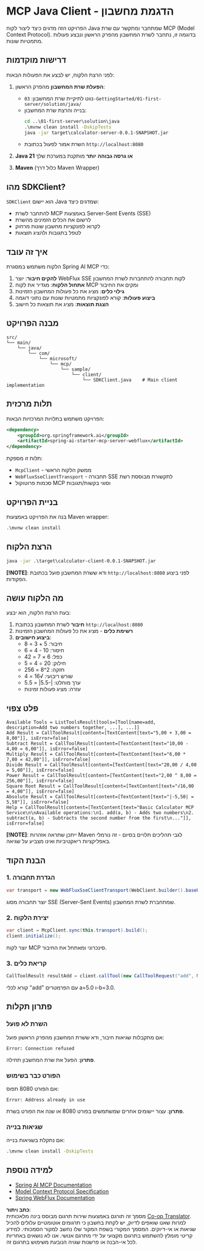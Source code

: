 <!--
CO_OP_TRANSLATOR_METADATA:
{
  "original_hash": "7074b9f4c8cd147c1c10f569d8508c82",
  "translation_date": "2025-07-13T18:35:49+00:00",
  "source_file": "03-GettingStarted/02-client/solution/java/README.md",
  "language_code": "he"
}
-->
# MCP Java Client - הדגמת מחשבון

הפרויקט הזה מדגים כיצד ליצור לקוח Java שמתחבר ומתקשר עם שרת MCP (Model Context Protocol). בדוגמה זו, נתחבר לשרת המחשבון מהפרק הראשון ונבצע פעולות מתמטיות שונות.

## דרישות מוקדמות

לפני הרצת הלקוח, יש לבצע את הפעולות הבאות:

1. **הפעלת שרת המחשבון** מהפרק הראשון:
   - נווט לתיקיית שרת המחשבון: `03-GettingStarted/01-first-server/solution/java/`
   - בנייה והרצת שרת המחשבון:
     ```cmd
     cd ..\01-first-server\solution\java
     .\mvnw clean install -DskipTests
     java -jar target\calculator-server-0.0.1-SNAPSHOT.jar
     ```
   - השרת אמור לפעול בכתובת `http://localhost:8080`

2. **Java 21 או גרסה גבוהה יותר** מותקנת במערכת שלך  
3. **Maven** (כלול דרך Maven Wrapper)

## מהו SDKClient?

`SDKClient` הוא יישום Java שמדגים כיצד:
- להתחבר לשרת MCP באמצעות Server-Sent Events (SSE)  
- לרשום את הכלים הזמינים מהשרת  
- לקרוא לפונקציות מחשבון שונות מרחוק  
- לטפל בתגובות ולהציג תוצאות

## איך זה עובד

הלקוח משתמש במסגרת Spring AI MCP כדי:

1. **להקים חיבור**: יוצר WebFlux SSE לקוח תחבורה להתחברות לשרת המחשבון  
2. **אתחול הלקוח**: מגדיר את לקוח MCP ומקים את החיבור  
3. **גילוי כלים**: מציג את כל פעולות המחשבון הזמינות  
4. **ביצוע פעולות**: קורא לפונקציות מתמטיות שונות עם נתוני דוגמה  
5. **הצגת תוצאות**: מציג את תוצאות כל חישוב

## מבנה הפרויקט

```
src/
└── main/
    └── java/
        └── com/
            └── microsoft/
                └── mcp/
                    └── sample/
                        └── client/
                            └── SDKClient.java    # Main client implementation
```

## תלות מרכזית

הפרויקט משתמש בתלויות המרכזיות הבאות:

```xml
<dependency>
    <groupId>org.springframework.ai</groupId>
    <artifactId>spring-ai-starter-mcp-server-webflux</artifactId>
</dependency>
```

תלות זו מספקת:
- `McpClient` - ממשק הלקוח הראשי  
- `WebFluxSseClientTransport` - תחבורה SSE לתקשורת מבוססת רשת  
- סכמות פרוטוקול MCP וסוגי בקשות/תגובות

## בניית הפרויקט

בנה את הפרויקט באמצעות Maven wrapper:

```cmd
.\mvnw clean install
```

## הרצת הלקוח

```cmd
java -jar .\target\calculator-client-0.0.1-SNAPSHOT.jar
```

**[!NOTE]**: ודא ששרת המחשבון פועל בכתובת `http://localhost:8080` לפני ביצוע הפקודות.

## מה הלקוח עושה

בעת הרצת הלקוח, הוא יבצע:

1. **חיבור** לשרת המחשבון בכתובת `http://localhost:8080`  
2. **רשימת כלים** - מציג את כל פעולות המחשבון הזמינות  
3. **ביצוע חישובים**:  
   - חיבור: 5 + 3 = 8  
   - חיסור: 10 - 4 = 6  
   - כפל: 6 × 7 = 42  
   - חילוק: 20 ÷ 4 = 5  
   - חזקה: 2^8 = 256  
   - שורש ריבועי: √16 = 4  
   - ערך מוחלט: |-5.5| = 5.5  
   - עזרה: מציג פעולות זמינות

## פלט צפוי

```
Available Tools = ListToolsResult[tools=[Tool[name=add, description=Add two numbers together, ...], ...]]
Add Result = CallToolResult[content=[TextContent[text="5,00 + 3,00 = 8,00"]], isError=false]
Subtract Result = CallToolResult[content=[TextContent[text="10,00 - 4,00 = 6,00"]], isError=false]
Multiply Result = CallToolResult[content=[TextContent[text="6,00 * 7,00 = 42,00"]], isError=false]
Divide Result = CallToolResult[content=[TextContent[text="20,00 / 4,00 = 5,00"]], isError=false]
Power Result = CallToolResult[content=[TextContent[text="2,00 ^ 8,00 = 256,00"]], isError=false]
Square Root Result = CallToolResult[content=[TextContent[text="√16,00 = 4,00"]], isError=false]
Absolute Result = CallToolResult[content=[TextContent[text="|-5,50| = 5,50"]], isError=false]
Help = CallToolResult[content=[TextContent[text="Basic Calculator MCP Service\n\nAvailable operations:\n1. add(a, b) - Adds two numbers\n2. subtract(a, b) - Subtracts the second number from the first\n..."]], isError=false]
```

**[!NOTE]**: ייתכן שתראה אזהרות Maven לגבי תהליכים תלויים בסיום - זה נורמלי באפליקציות ריאקטיביות ואינו מצביע על שגיאה.

## הבנת הקוד

### 1. הגדרת תחבורה  
```java
var transport = new WebFluxSseClientTransport(WebClient.builder().baseUrl("http://localhost:8080"));
```  
יוצר תחבורה מסוג SSE (Server-Sent Events) שמתחברת לשרת המחשבון.

### 2. יצירת הלקוח  
```java
var client = McpClient.sync(this.transport).build();
client.initialize();
```  
יוצר לקוח MCP סינכרוני ומאתחל את החיבור.

### 3. קריאת כלים  
```java
CallToolResult resultAdd = client.callTool(new CallToolRequest("add", Map.of("a", 5.0, "b", 3.0)));
```  
קורא לכלי "add" עם הפרמטרים a=5.0 ו-b=3.0.

## פתרון תקלות

### השרת לא פועל  
אם מתקבלות שגיאות חיבור, ודא ששרת המחשבון מהפרק הראשון פועל:  
```
Error: Connection refused
```  
**פתרון**: הפעל את שרת המחשבון תחילה.

### הפורט כבר בשימוש  
אם הפורט 8080 תפוס:  
```
Error: Address already in use
```  
**פתרון**: עצור יישומים אחרים שמשתמשים בפורט 8080 או שנה את הפורט בשרת.

### שגיאות בנייה  
אם נתקלת בשגיאות בנייה:  
```cmd
.\mvnw clean install -DskipTests
```

## למידה נוספת

- [Spring AI MCP Documentation](https://docs.spring.io/spring-ai/reference/api/mcp/)  
- [Model Context Protocol Specification](https://modelcontextprotocol.io/)  
- [Spring WebFlux Documentation](https://docs.spring.io/spring-framework/docs/current/reference/html/web-reactive.html)

**כתב ויתור**:  
מסמך זה תורגם באמצעות שירות תרגום מבוסס בינה מלאכותית [Co-op Translator](https://github.com/Azure/co-op-translator). למרות שאנו שואפים לדיוק, יש לקחת בחשבון כי תרגומים אוטומטיים עלולים להכיל שגיאות או אי-דיוקים. המסמך המקורי בשפת המקור שלו נחשב למקור הסמכותי. למידע קריטי מומלץ להשתמש בתרגום מקצועי על ידי מתרגם אנושי. אנו לא נושאים באחריות לכל אי-הבנה או פרשנות שגויה הנובעת משימוש בתרגום זה.